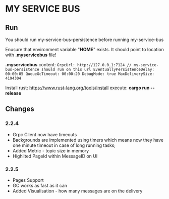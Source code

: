 # MY SERVICE BUS

## Run  

You should run my-service-bus-persistence before running my-service-bus

Enusure that environment variable "**HOME**" exists.
It should point to location with **.myservicebus** file!

**.myservicebus** content:
`
GrpcUrl: http://127.0.0.1:7124 // my-service-bus-persistence should run on this url
EventuallyPersistenceDelay: 00:00:05
QueueGcTimeout: 00:00:20
DebugMode: true
MaxDeliverySize: 4194304
`

Install rust: https://www.rust-lang.org/tools/install
execute: **cargo run --release**


## Changes
### 2.2.4
* Grpc Client now have timeouts
* Backgrounds are implemented using timers which means now they have one minute timeout in case of long running tasks;
* Added Metric - topic size in memory
* Highlited PageId within MessageID on UI

### 2.2.5
* Pages Support
* GC works as fast as it can
* Added Visualisation - how many messages are on the delivery
